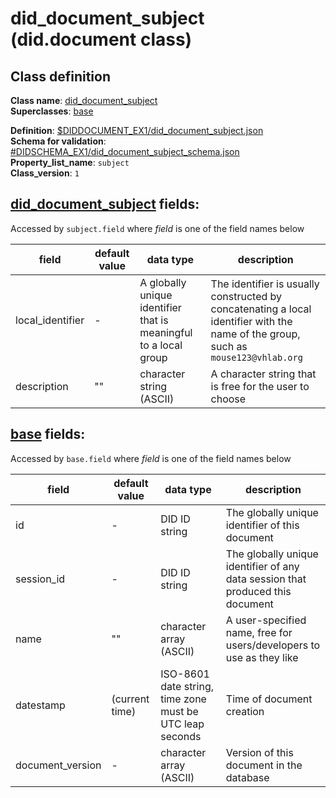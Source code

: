 # did_document_subject (did.document class)

## Class definition

**Class name**: [did_document_subject](did_document_subject.md)<br>
**Superclasses**: [base](base.md)

**Definition**: [$DIDDOCUMENT_EX1/did_document_subject.json](did_document_subject.json)<br>
**Schema for validation**: [#DIDSCHEMA_EX1/did_document_subject_schema.json](did_document_subject_schema.json)<br>
**Property_list_name**: `subject`<br>
**Class_version**: `1`<br>

## [did_document_subject](did_document_subject.md) fields:

Accessed by `subject.field` where *field* is one of the field names below

| field | default value | data type | description
| -- | -- | -- | --| 
|local_identifier| - | A globally unique identifier that is meaningful to a local group | The identifier is usually constructed by concatenating a local identifier with the name of the group, such as `mouse123@vhlab.org`|
|description| "" | character string (ASCII) | A character string that is free for the user to choose |

## [base](base.md) fields:

Accessed by `base.field` where *field* is one of the field names below

| field | default value | data type | description
| -- | -- | -- | --| 
|id| - | DID ID string | The globally unique identifier of this document
|session_id| - | DID ID string | The globally unique identifier of any data session that produced this document
|name| "" | character array (ASCII) | A user-specified name, free for users/developers to use as they like
|datestamp| (current time) | ISO-8601 date string, time zone must be UTC leap seconds | Time of document creation
| document_version | - | character array (ASCII) | Version of this document in the database


